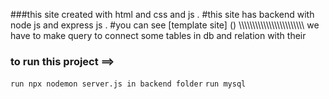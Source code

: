 ###this site created with html and css and js .
#this site has backend with node js and express js .
#you can see [template site] ()
\\\\\\\\\\\\\\\\\\\\\\\\\\\\\\\\\\\\\\\\\\\\\\\\
we have to make query to connect some tables in db and relation with their 

### to run this project ==>
 ```run npx nodemon server.js in backend folder```
 ```run mysql ```




